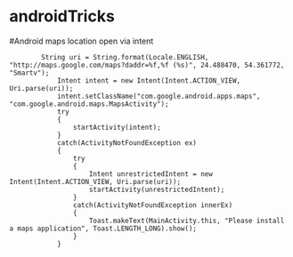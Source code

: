 # androidTricks
#Android maps location open via intent
            
            
            String uri = String.format(Locale.ENGLISH, "http://maps.google.com/maps?daddr=%f,%f (%s)", 24.488470, 54.361772, "Smartv");
                Intent intent = new Intent(Intent.ACTION_VIEW, Uri.parse(uri));
                intent.setClassName("com.google.android.apps.maps", "com.google.android.maps.MapsActivity");
                try
                {
                    startActivity(intent);
                }
                catch(ActivityNotFoundException ex)
                {
                    try
                    {
                        Intent unrestrictedIntent = new Intent(Intent.ACTION_VIEW, Uri.parse(uri));
                        startActivity(unrestrictedIntent);
                    }
                    catch(ActivityNotFoundException innerEx)
                    {
                        Toast.makeText(MainActivity.this, "Please install a maps application", Toast.LENGTH_LONG).show();
                    }
                }
```
